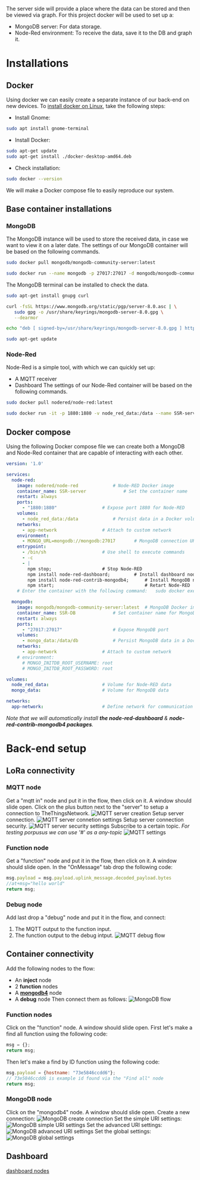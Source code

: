 The server side will provide a place where the data can be stored and then be viewed via graph. For this project docker will be used to set up a:
- MongoDB server:              For data storage.
- Node-Red environment:   To receive the data, save it to the DB and graph it.
# Installations
## Docker
Using docker we can easily create a separate instance of our back-end on new devices.
To [install docker on Linux](https://docs.docker.com/desktop/install/linux/debian/), take the following steps:
- Install Gnome:
``` bash
sudo apt install gnome-terminal
```
- Install Docker:
``` bash
sudo apt-get update
sudo apt-get install ./docker-desktop-amd64.deb
```
- Check installation:
``` bash
sudo docker --version
```
We will make a Docker compose file to easily reproduce our system.
## Base container installations
### MongoDB
The MongoDB instance will be used to store the received data, in case we want to view it on a later date.
The settings of our MongoDB container will be based on the following commands.
``` bash
sudo docker pull mongodb/mongodb-community-server:latest
```
``` bash
sudo docker run --name mongodb -p 27017:27017 -d mongodb/mongodb-community-server:latest
```
The MongoDB terminal can be installed to check the data.
``` bash
sudo apt-get install gnupg curl
```
``` bash
curl -fsSL https://www.mongodb.org/static/pgp/server-8.0.asc | \
   sudo gpg -o /usr/share/keyrings/mongodb-server-8.0.gpg \
   --dearmor
```
``` bash
echo "deb [ signed-by=/usr/share/keyrings/mongodb-server-8.0.gpg ] http://repo.mongodb.org/apt/debian bookworm/mongodb-org/8.0 main" | sudo tee /etc/apt/sources.list.d/mongodb-org-8.0.list
```
``` bash
sudo apt-get update
```
### Node-Red
Node-Red is a simple tool, with which we can quickly set up:
- A MQTT receiver
- Dashboard
The settings of our Node-Red container will be based on the following commands.
``` bash
sudo docker pull nodered/node-red:latest
```
``` bash
sudo docker run -it -p 1880:1880 -v node_red_data:/data --name SSR-server nodered/node-red
```
## Docker compose
Using the following Docker compose file we can create both a MongoDB and Node-Red container that are capable of interacting with each other.
``` yaml
version: '1.0'

services:
  node-red:
    image: nodered/node-red				# Node-RED Docker image
    container_name: SSR-server				# Set the container name
    restart: always
    ports:
      - "1880:1880"					# Expose port 1880 for Node-RED
    volumes:
      - node_red_data:/data				# Persist data in a Docker volume
    networks:
      - app-network					# Attach to custom network
    environment:
      - MONGO_URL=mongodb://mongodb:27017		# MongoDB connection URL (use service name as host)
    entrypoint:
      - /bin/sh						# Use shell to execute commands
      - -c
      - |
        npm stop;					# Stop Node-RED
        npm install node-red-dashboard;			# Install dashboard nodes
        npm install node-red-contrib-mongodb4;		# Install MongoDB nodes
        npm start;                             		# Retart Node-RED
    # Enter the container with the following command:	sudo docker exec -it <container_id> bash

  mongodb:
    image: mongodb/mongodb-community-server:latest	# MongoDB Docker image
    container_name: SSR-DB				# Set container name for MongoDB
    restart: always
    ports:
      - "27017:27017"					# Expose MongoDB port
    volumes:
      - mongo_data:/data/db				# Persist MongoDB data in a Docker volume
    networks:
      - app-network					# Attach to custom network
    # environment:
      # MONGO_INITDB_ROOT_USERNAME: root
      # MONGO_INITDB_ROOT_PASSWORD: root

volumes:
  node_red_data:					# Volume for Node-RED data
  mongo_data:						# Volume for MongoDB data

networks:
  app-network:						# Define network for communication between containers
```
*Note that we will automatically install **the node-red-dashboard** & **node-red-contrib-mongodb4 packages**.*

# Back-end setup
## LoRa connectivity
### MQTT node
Get a "mqtt in" node and put it in the flow, then click on it. A window should slide open. Click on the plus button next to the "server" to setup a connection to TheThingsNetwork.
![MQTT server creation](mqtt_server_creation.png)
Setup server connection.
![MQTT server connetion settings](mqtt_server_connection_settings.png)
Setup server connection security.
![MQTT server security settings](/SSR_Portfolio/Images/LoRa/mqtt_.png)
Subscribe to a certain topic. *For testing porpusus we can use '#' as a any-topic*
![MQTT settings](mqtt_settings.png)
### Function node
Get a "function" node and put it in the flow, then click on it. A window should slide open.
In the "OnMessage" tab drop the following code:
``` js
msg.payload = msg.payload.uplink_message.decoded_payload.bytes
//at+msg="hello world"
return msg;
```
### Debug node
Add last drop a "debug" node and put it in the flow, and connect:
1) The MQTT output to the function input.
2) The function output to the debug intput.
![MQTT debug flow](mqtt_debug_flow.png)
## Container connectivity
Add the following nodes to the flow:
- An **inject** node
- 2 **function** nodes
- A **[mongodb4](https://flows.nodered.org/node/node-red-contrib-mongodb4)**  node
- A **debug** node
Then connect them as follows:
![MongoDB flow](mongodb_flow.png)
### Function nodes
Click on the "function" node. A window should slide open.
First let's make a find all function using the following code:
``` js
msg = {};
return msg;
```
Then let's make a find by ID function using the following code:
``` js
msg.payload = {hostname: "73e5846ccdd6"};
// 73e5846ccdd6 is example id found via the "Find all" node
return msg;
```
### MongoDB node
Click on the "mongodb4" node. A window should slide open.
Create a new connection:
![MongoDB create connection](mongodb_connection_creation.png)
Set the simple URI settings:
![MongoDB simple URI settings](mongodb_simple_uri_settings.png)
Set the advanced URI settings:
![MongoDB advanced URI settings](mongodb_advanced_uri_settings.png)
Set the global settings:
![MongoDB global settings](mongodb_settings.png)
## Dashboard
[dashboard nodes](https://flows.nodered.org/node/node-red-dashboard)
